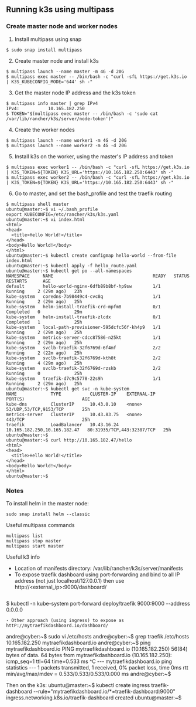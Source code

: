 ## Running k3s using multipass

### Create master node and worker nodes
1. Install multipass using snap
```
$ sudo snap install multipass
```
2. Create master node and install k3s
```
$ multipass launch --name master -m 4G -d 20G
$ multipass exec master -- /bin/bash -c "curl -sfL https://get.k3s.io | K3S_KUBECONFIG_MODE='644' sh -"
```
3. Get the master node IP address and the k3s token
```
$ multipass info master | grep IPv4
IPv4:           10.165.182.250
$ TOKEN="$(multipass exec master -- /bin/bash -c 'sudo cat /var/lib/rancher/k3s/server/node-token')"
```
4. Create the worker nodes
```
$ multipass launch --name worker1 -m 4G -d 20G
$ multipass launch --name worker2 -m 4G -d 20G
```
5. Install k3s on the worker, using the master's IP address and token
```
$ multipass exec worker1 -- /bin/bash -c "curl -sfL https://get.k3s.io | K3S_TOKEN=${TOKEN} K3S_URL='https://10.165.182.250:6443' sh -"
$ multipass exec worker2 -- /bin/bash -c "curl -sfL https://get.k3s.io | K3S_TOKEN=${TOKEN} K3S_URL='https://10.165.182.250:6443' sh -"
```
6. Go to master, and set the bash_profile and test the traefik routing
```
$ multipass shell master
ubuntu@master:~$ vi ~/.bash_profile
export KUBECONFIG=/etc/rancher/k3s/k3s.yaml
ubuntu@master:~$ vi index.html
<html>
<head>
  <title>Hello World!</title>
</head>
<body>Hello World!</body>
</html>
ubuntu@master:~$ kubectl create configmap hello-world --from-file index.html
ubuntu@master:~$ kubectl apply -f hello_route.yaml 
ubuntu@master:~$ kubectl get po --all-namespaces
NAMESPACE     NAME                                      READY   STATUS      RESTARTS      AGE
default       hello-world-nginx-6dfb89b8bf-hp9sw        1/1     Running     2 (29m ago)   23h
kube-system   coredns-7b98449c4-cvc8q                   1/1     Running     2 (29m ago)   25h
kube-system   helm-install-traefik-crd-mpfm8            0/1     Completed   0             29m
kube-system   helm-install-traefik-zlcdx                0/1     Completed   1             25h
kube-system   local-path-provisioner-595dcfc56f-kh4p9   1/1     Running     2 (29m ago)   25h
kube-system   metrics-server-cdcc87586-n25kt            1/1     Running     2 (29m ago)   25h
kube-system   svclb-traefik-32f6769d-6f4mf              2/2     Running     2 (22m ago)   25h
kube-system   svclb-traefik-32f6769d-kth8t              2/2     Running     4 (29m ago)   25h
kube-system   svclb-traefik-32f6769d-rzskb              2/2     Running     0             25h
kube-system   traefik-d7c9c5778-22s9h                   1/1     Running     2 (29m ago)   25h
ubuntu@master:~$ kubectl get svc -n kube-system
NAME             TYPE           CLUSTER-IP    EXTERNAL-IP                    PORT(S)                      AGE
kube-dns         ClusterIP      10.43.0.10    <none>                         53/UDP,53/TCP,9153/TCP       25h
metrics-server   ClusterIP      10.43.83.75   <none>                         443/TCP                      25h
traefik          LoadBalancer   10.43.16.24   10.165.182.250,10.165.182.47   80:31935/TCP,443:32387/TCP   25h
ubuntu@master:~$ 
ubuntu@master:~$ curl http://10.165.182.47/hello
<html>
<head>
  <title>Hello World!</title>
</head>
<body>Hello World!</body>
</html>
ubuntu@master:~$ 

```

### Notes
To install helm in the master node:
```
sudo snap install helm --classic
```

Useful multipass commands
```
multipass list
multipass stop master
multipass start master
```

Useful k3 info
- Location of manifests directory: /var/lib/rancher/k3s/server/manifests
- To expose traefik dashboard using port-forwarding and bind to all IP address (not just localhost/127.0.0.1) then use http://<external_ip>:9000/dashboard/
  ```
$ kubectl -n kube-system port-forward deploy/traefik 9000:9000 --address 0.0.0.0
  ```
- Other approach (using ingress) to expose as httP://mytraefikdashboard.io/dashboard/
```
andre@cyber:~$ sudo vi /etc/hosts
andre@cyber:~$ grep traefik /etc/hosts
10.165.182.250 mytraefikdashboard.io
andre@cyber:~$ ping mytraefikdashboard.io
PING mytraefikdashboard.io (10.165.182.250) 56(84) bytes of data.
64 bytes from mytraefikdashboard.io (10.165.182.250): icmp_seq=1 ttl=64 time=0.533 ms
^C
--- mytraefikdashboard.io ping statistics ---
1 packets transmitted, 1 received, 0% packet loss, time 0ms
rtt min/avg/max/mdev = 0.533/0.533/0.533/0.000 ms
andre@cyber:~$ 

Then on the k3s:
ubuntu@master:~$ kubectl create ingress traefik-dashboard --rule="mytraefikdashboard.io/*=traefik-dashboard:9000"
ingress.networking.k8s.io/traefik-dashboard created
ubuntu@master:~$ 
```
